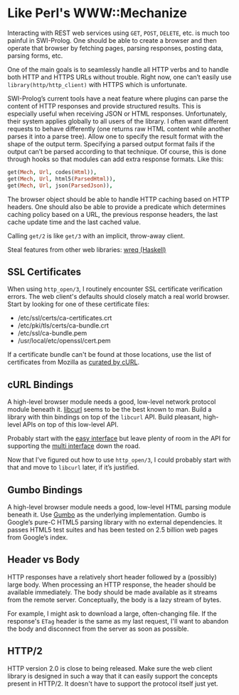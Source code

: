 # Like Perl's WWW::Mechanize

Interacting with REST web services using `GET`, `POST`, `DELETE`, etc. is much too painful in SWI-Prolog.  One should be able to create a browser and then operate that browser by fetching pages, parsing responses, posting data, parsing forms, etc.

One of the main goals is to seamlessly handle all HTTP verbs and to handle both HTTP and HTTPS URLs without trouble.  Right now, one can’t easily use `library(http/http_client)` with HTTPS which is unfortunate.

SWI-Prolog’s current tools have a neat feature where plugins can parse the content of HTTP responses and provide structured results.  This is especially useful when receiving JSON or HTML responses.  Unfortunately, their system applies globally to all users of the library.  I often want different requests to behave differently (one returns raw HTML content while another parses it into a parse tree).  Allow one to specify the result format with the shape of the output term.  Specifying a parsed output format fails if the output can’t be parsed according to that technique.  Of course, this is done through hooks so that modules can add extra response formats.  Like this:

```prolog
get(Mech, Url, codes(Html)),
get(Mech, Url, html5(ParsedHtml)),
get(Mech, Url, json(ParsedJson)),
```

The browser object should be able to handle HTTP caching based on HTTP headers.  One should also be able to provide a predicate which determines caching policy based on a URL, the previous response headers, the last cache update time and the last cached value.

Calling `get/2` is like `get/3` with an implicit, throw-away client.

Steal features from other web libraries: [wreq (Haskell)](http://www.serpentine.com/wreq/)

## SSL Certificates

When using `http_open/3`, I routinely encounter SSL certificate verification errors.  The web client's defaults should closely match a real world browser.  Start by looking for one of these certificate files:

  * /etc/ssl/certs/ca-certificates.crt
  * /etc/pki/tls/certs/ca-bundle.crt
  * /etc/ssl/ca-bundle.pem
  * /usr/local/etc/openssl/cert.pem

If a certificate bundle can't be found at those locations, use the list of certificates from Mozilla as [curated by cURL](http://curl.haxx.se/docs/caextract.html).

## cURL Bindings

A high-level browser module needs a good, low-level network protocol module beneath it.  [libcurl](http://curl.haxx.se/libcurl/c/) seems to be the best known to man.  Build a library with thin bindings on top of the `libcurl` API.  Build pleasant, high-level APIs on top of this low-level API.

Probably start with the [easy interface](http://curl.haxx.se/libcurl/c/libcurl-easy.html) but leave plenty of room in the API for supporting the [multi interface](http://curl.haxx.se/libcurl/c/libcurl-multi.html) down the road.

Now that I’ve figured out how to use `http_open/3`, I could probably start with that and move to `libcurl` later, if it’s justified.

## Gumbo Bindings

A high-level browser module needs a good, low-level HTML parsing module beneath it. Use [Gumbo](https://github.com/google/gumbo-parser) as the underlying implementation.  Gumbo is Google’s pure-C HTML5 parsing library with no external dependencies.  It passes HTML5 test suites and has been tested on 2.5 billion web pages from Google’s index.

## Header vs Body

HTTP responses have a relatively short header followed by a (possibly) large body.  When processing an HTTP response, the header should be available immediately.  The body should be made available as it streams from the remote server.  Conceptually, the body is a lazy stream of bytes.

For example, I might ask to download a large, often-changing file.  If the response's `ETag` header is the same as my last request, I'll want to abandon the body and disconnect from the server as soon as possible.

## HTTP/2

HTTP version 2.0 is close to being released.  Make sure the web client library is designed in such a way that it can easily support the concepts present in HTTP/2.  It doesn't have to support the protocol itself just yet.
